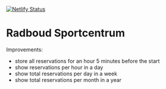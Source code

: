 [![Netlify Status](https://api.netlify.com/api/v1/badges/533b5bb3-3261-43da-98c4-12201b36178a/deploy-status)](https://app.netlify.com/sites/rsc-fitness/deploys)

# Radboud Sportcentrum

Improvements:

- store all reservations for an hour 5 minutes before the start
- show reservations per hour in a day
- show total reservations per day in a week
- show total reservations per month in a year
